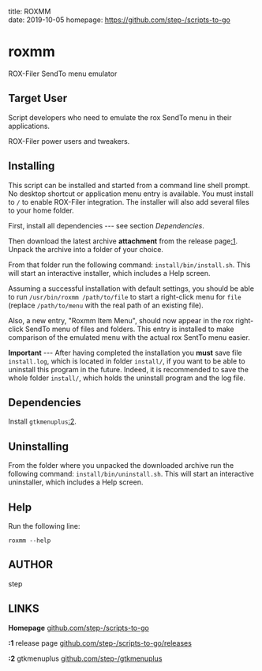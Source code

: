 title: ROXMM  
date: 2019-10-05
homepage: <https://github.com/step-/scripts-to-go>  

# roxmm

ROX-Filer SendTo menu emulator

## Target User

Script developers who need to emulate the rox SendTo menu in their
applications.

ROX-Filer power users and tweakers.

## Installing

This script can be installed and started from a command line shell prompt.
No desktop shortcut or application menu entry is available.
You must install to `/` to enable ROX-Filer integration.
The installer will also add several files to your home folder.

First, install all dependencies --- see section _Dependencies_.

Then download the latest archive **attachment** from the release page[:1](#LINKS).
Unpack the archive into a folder of your choice.

From that folder run the following command: `install/bin/install.sh`.
This will start an interactive installer, which includes a Help screen.

Assuming a successful installation with default settings, you should be able to
run `/usr/bin/roxmm /path/to/file` to start a right-click menu for `file`
(replace `/path/to/menu` with the real path of an existing file).

Also, a new entry, "Roxmm Item Menu", should now appear in the rox right-click
SendTo menu of files and folders. This entry is installed to make comparison of
the emulated menu with the actual rox SentTo menu easier.

**Important** --- After having completed the installation you **must** save file
`install.log`, which is located in folder `install/`, if you want to be able to
uninstall this program in the future.  Indeed, it is recommended to save the
whole folder `install/`, which holds the uninstall program and the log file.

## Dependencies

Install `gtkmenuplus`[:2](#LINKS).

## Uninstalling

From the folder where you unpacked the downloaded archive run the following
command: `install/bin/uninstall.sh`.
This will start an interactive uninstaller, which includes a Help screen.

## Help

Run the following line:

    roxmm --help

## AUTHOR

step

<a name="LINKS">

## LINKS

**Homepage**
[github.com/step-/scripts-to-go](https://github.com/step-/scripts-to-go)

**:1** release page
[github.com/step-/scripts-to-go/releases](https://github.com/step-/scripts-to-go/releases)

**:2** gtkmenuplus
[github.com/step-/gtkmenuplus](https://github.com/step-/gtkmenuplus)
